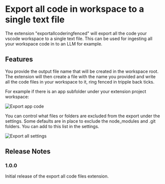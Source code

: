 # Export all code in workspace to a single text file

The extension "exportallcoderingfenced" will export all the code your vscode workspace to a single text file. This can be used for ingesting all your workspace code in to an LLM for example. 

## Features

You provide the output file name that will be created in the workspace root. The extension will then create a file with the name you provided and write all the code files in your workspace to it, ring fenced in tripple back ticks.

For example if there is an app subfolder under your extension project workspace:

![Export app code](media/Exportallfiles.gif)

You can control what files or folders are excluded from the export under the settings. Some defaults are in place to exclude the node_modules and .git folders. You can add to this list in the settings.

![Export all settings](media/ExportAllSettings.gif)


## Release Notes


### 1.0.0

Initial release of the export all code files extension.
